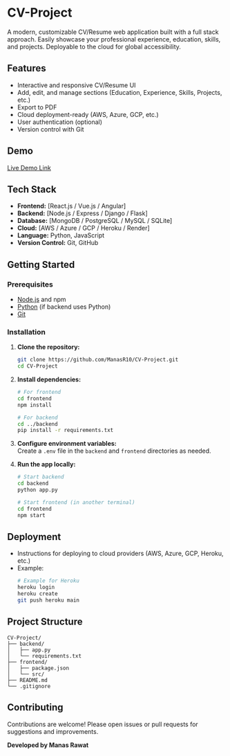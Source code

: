 # CV-Project

A modern, customizable CV/Resume web application built with a full stack approach. Easily showcase your professional experience, education, skills, and projects. Deployable to the cloud for global accessibility.

## Features

- Interactive and responsive CV/Resume UI
- Add, edit, and manage sections (Education, Experience, Skills, Projects, etc.)
- Export to PDF
- Cloud deployment-ready (AWS, Azure, GCP, etc.)
- User authentication (optional)
- Version control with Git

## Demo

[Live Demo Link](#) <!-- Replace # with your deployed link if available -->

## Tech Stack

- **Frontend:** [React.js / Vue.js / Angular] <!-- Replace or specify -->
- **Backend:** [Node.js / Express / Django / Flask] <!-- Replace or specify -->
- **Database:** [MongoDB / PostgreSQL / MySQL / SQLite] <!-- Replace or specify -->
- **Cloud:** [AWS / Azure / GCP / Heroku / Render] <!-- Replace or specify -->
- **Language:** Python, JavaScript
- **Version Control:** Git, GitHub

## Getting Started

### Prerequisites

- [Node.js](https://nodejs.org/) and npm
- [Python](https://python.org/) (if backend uses Python)
- [Git](https://git-scm.com/)

### Installation

1. **Clone the repository:**
   ```bash
   git clone https://github.com/ManasR10/CV-Project.git
   cd CV-Project
   ```

2. **Install dependencies:**
   ```bash
   # For frontend
   cd frontend
   npm install

   # For backend
   cd ../backend
   pip install -r requirements.txt
   ```

3. **Configure environment variables:**  
   Create a `.env` file in the `backend` and `frontend` directories as needed.

4. **Run the app locally:**
   ```bash
   # Start backend
   cd backend
   python app.py

   # Start frontend (in another terminal)
   cd frontend
   npm start
   ```

## Deployment

- Instructions for deploying to cloud providers (AWS, Azure, GCP, Heroku, etc.)
- Example:  
   ```bash
   # Example for Heroku
   heroku login
   heroku create
   git push heroku main
   ```

## Project Structure

```plaintext
CV-Project/
├── backend/
│   ├── app.py
│   └── requirements.txt
├── frontend/
│   ├── package.json
│   └── src/
├── README.md
└── .gitignore
```

## Contributing

Contributions are welcome! Please open issues or pull requests for suggestions and improvements.


**Developed by Manas Rawat**
